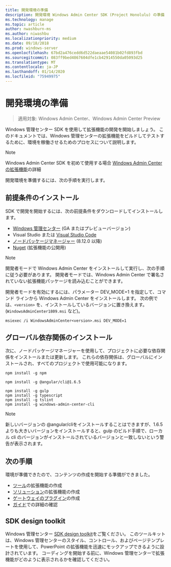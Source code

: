 ```yaml
---
title: 開発環境の準備
description: 開発環境 Windows Admin Center SDK (Project Honolulu) の準備
ms.technology: manage
ms.topic: article
author: nwashburn-ms
ms.author: niwashbu
ms.localizationpriority: medium
ms.date: 09/18/2018
ms.prod: windows-server
ms.openlocfilehash: 67bd2a476cedd6d522daeaae54081b02fd893fbd
ms.sourcegitcommit: 083ff9bed4867604dfe1cb42914550da05093d25
ms.translationtype: MT
ms.contentlocale: ja-JP
ms.lasthandoff: 01/14/2020
ms.locfileid: "75949975"
---
```

# <a name="prepare-your-development-environment"></a>開発環境の準備

>適用対象: Windows Admin Center、Windows Admin Center Preview

Windows 管理センター SDK を使用して拡張機能の開発を開始しましょう。  このドキュメントでは、Windows 管理センターの拡張機能をビルドしてテストするために、環境を稼働させるためのプロセスについて説明します。

> [!NOTE]
> Windows Admin Center SDK を初めて使用する場合  [Windows Admin Center の拡張機能](extensibility-overview.md)の詳細

開発環境を準備するには、次の手順を実行します。

## <a name="install-prerequisites"></a>前提条件のインストール

SDK で開発を開始するには、次の前提条件をダウンロードしてインストールします。

* [Windows 管理センター](https://aka.ms/WACDownloadPage) (GA またはプレビューバージョン)
* Visual Studio または [Visual Studio Code](https://code.visualstudio.com)
* [ノードパッケージマネージャー](https://npmjs.com/get-npm) (8.12.0 以降)
* [Nuget](https://www.nuget.org/downloads) (拡張機能の公開用)

> [!NOTE]
> 開発者モードで Windows Admin Center をインストールして実行し、次の手順に従う必要があります。 開発者モードでは、Windows Admin Center で署名されていない拡張機能パッケージを読み込むことができます。
>
>  開発者モードを有効にするには、パラメーター DEV_MODE=1 を指定して、コマンド ラインから Windows Admin Center をインストールします。 次の例では、```<version>``` を、インストールしているバージョンに置き換えます。(```WindowsAdminCenter1809.msi``` など)。
>
> ```msiexec /i WindowsAdminCenter<version>.msi DEV_MODE=1```

## <a name="install-global-dependencies"></a>グローバル依存関係のインストール

次に、ノードパッケージマネージャーを使用して、プロジェクトに必要な依存関係をインストールまたは更新します。 これらの依存関係は、グローバルにインストールされ、すべてのプロジェクトで使用可能になります。

```
npm install -g npm

npm install -g @angular/cli@1.6.5

npm install -g gulp
npm install -g typescript
npm install -g tslint
npm install -g windows-admin-center-cli
```

>[!NOTE]
>新しいバージョンの @angular/cliをインストールすることはできますが、1.6.5 よりも大きいバージョンをインストールすると、gulp のビルド手順で、ローカル cli のバージョンがインストールされているバージョンと一致しないという警告が表示されます。

## <a name="next-steps"></a>次の手順

環境が準備できたので、コンテンツの作成を開始する準備ができました。

- [ツール](develop-tool.md)の拡張機能の作成
- [ソリューション](develop-solution.md)の拡張機能の作成
- [ゲートウェイのプラグイン](develop-gateway-plugin.md)の作成
- [ガイド](guides.md)での詳細の確認

## <a name="sdk-design-toolkit"></a>SDK design toolkit

Windows 管理センター [SDK design toolkit](https://github.com/Microsoft/windows-admin-center-sdk/blob/master/WindowsAdminCenterDesignToolkit.zip)をご覧ください。 このツールキットは、Windows 管理センターのスタイル、コントロール、およびページテンプレートを使用して、PowerPoint の拡張機能を迅速にモックアップできるように設計されています。 コーディングを開始する前に、Windows 管理センターで拡張機能がどのように表示されるかを確認してください。

